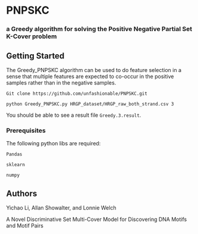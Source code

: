 # PNPSKC
### a Greedy algorithm for solving the Positive Negative Partial Set K-Cover problem

## Getting Started

The Greedy_PNPSKC algorithm can be used to do feature selection in a sense that multiple features are expected to co-occur in the positive samples rather than in the negative samples.

```
Git clone https://github.com/unfashionable/PNPSKC.git

python Greedy_PNPSKC.py HRGP_dataset/HRGP_raw_both_strand.csv 3
```

You should be able to see a result file `Greedy.3.result`.


### Prerequisites
The following python libs are required:

`Pandas`

`sklearn`

`numpy`

## Authors

Yichao Li, Allan Showalter, and Lonnie Welch

A Novel Discriminative Set Multi-Cover Model for Discovering DNA Motifs and Motif Pairs

